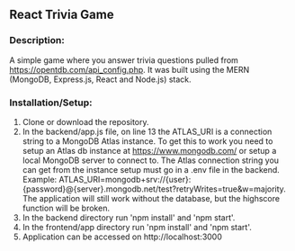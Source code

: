 ## React Trivia Game

### Description:
A simple game where you answer trivia questions pulled from https://opentdb.com/api_config.php. It was built using the MERN (MongoDB, Express.js, React and Node.js) stack.

### Installation/Setup:  
1. Clone or download the repository.
2. In the backend/app.js file, on line 13 the ATLAS_URI is a connection string to a MongoDB Atlas instance. To get this to work you need to setup an Atlas db instance at https://www.mongodb.com/ or setup a local MongoDB server to connect to. The Atlas connection string you can get from the instance setup must go in a .env file in the backend. Example: ATLAS_URI=mongodb+srv://{user}:{password}@{server}.mongodb.net/test?retryWrites=true&w=majority. The application will still work without the database, but the highscore function will be broken.
3. In the backend directory run 'npm install' and 'npm start'.
4. In the frontend/app directory run 'npm install' and 'npm start'.
5. Application can be accessed on http://localhost:3000
